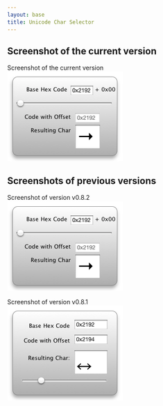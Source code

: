 ```yaml
---
layout: base
title: Unicode Char Selector
---
```


## Screenshot of the current version

Screenshot of the current version  
![Screenshot of the current version](./screenshots/screenshot-v0.8.2.png)

## Screenshots of previous versions

Screenshot of version v0.8.2  
![Screenshot of version v0.8.2](./screenshots/screenshot-v0.8.2.png)

Screenshot of version v0.8.1  
![Screenshot of version v0.8.1](./screenshots/screenshot-v0.8.1.png)


